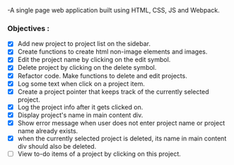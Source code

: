 -A single page web application built using HTML, CSS, JS and Webpack.

### Objectives :
- [x] Add new project to project list on the sidebar.
- [x] Create functions to create html non-image elements and images.
- [x] Edit the project name by clicking on the edit symbol.
- [x] Delete project by clicking on the delete symbol.
- [x] Refactor code. Make functions to delete and edit projects.
- [x] Log some text when click on a project item.
- [x] Create a project pointer that keeps track of the currently selected project.
- [x] Log the project info after it gets clicked on.
- [x] Display project's name in main content div.
- [x] Show error message when user does not enter project name or project name already exists.
- [x] when the currently selected project is deleted, its name in main content div should also be deleted.
- [ ] View to-do items of a project by clicking on this project.